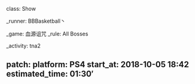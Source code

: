 class: Show

_runner: BBBasketball丶

_game: 血源诅咒
_rule: All Bosses

_activity: tna2

patch:
platform: PS4
start_at: 2018-10-05 18:42
estimated_time: 01:30′
---
